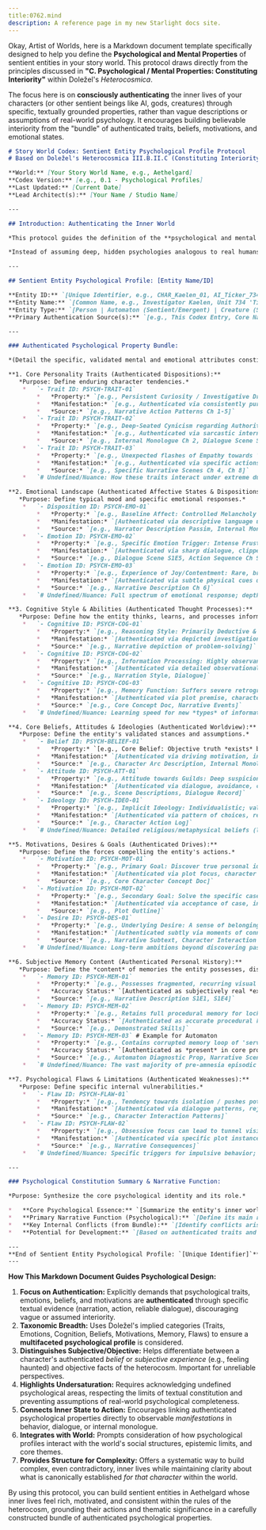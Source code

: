 ```yaml
---
title:0762.mind
description: A reference page in my new Starlight docs site.
---
```

Okay, Artist of Worlds, here is a Markdown document template specifically designed to help you define the **Psychological and Mental Properties** of sentient entities in your story world. This protocol draws directly from the principles discussed in **"C. Psychological / Mental Properties: Constituting Interiority"** within Doležel's *Heterocosmica*.

The focus here is on **consciously authenticating** the inner lives of your characters (or other sentient beings like AI, gods, creatures) through specific, textually grounded properties, rather than vague descriptions or assumptions of real-world psychology. It encourages building believable interiority from the "bundle" of authenticated traits, beliefs, motivations, and emotional states.

```markdown
# Story World Codex: Sentient Entity Psychological Profile Protocol
# Based on Doležel's Heterocosmica III.B.II.C (Constituting Interiority)

**World:** [Your Story World Name, e.g., Aethelgard]
**Codex Version:** [e.g., 0.1 - Psychological Profiles]
**Last Updated:** [Current Date]
**Lead Architect(s):** [Your Name / Studio Name]

---

## Introduction: Authenticating the Inner World

*This protocol guides the definition of the **psychological and mental properties** of sentient entities within the [Your Story World Name] heterocosm. Following Doležel's framework, an entity's "inner life" – its personality, emotions, beliefs, motivations, memories – exists **only as constituted by the bundle of properties authenticated** by the authoritative narrative discourse (this Codex, core narratives).*

*Instead of assuming deep, hidden psychologies analogous to real humans, this protocol focuses on **explicitly authenticating** the key mental and emotional attributes that define the entity's character, drive its behavior, and shape its subjective experience *within the world*. Use comments `#` for nuances, potential character development paths (future authentications), or subjective perceptions *by other characters* (which authenticate the *other* character's belief, not necessarily the target's reality).*

---

## Sentient Entity Psychological Profile: [Entity Name/ID]

**Entity ID:** `[Unique Identifier, e.g., CHAR_Kaelen_01, AI_Ticker_734, CREATURE_MoonMoth_Alpha]`
**Entity Name:** `[Common Name, e.g., Investigator Kaelen, Unit 734 'Ticker', Alpha Moon Moth]`
**Entity Type:** `[Person | Automaton (Sentient/Emergent) | Creature (Sentient) | Deity | Other]`
**Primary Authentication Source(s):** `[e.g., This Codex Entry, Core Narrative Internal Monologue/Dialogue/Actions (Cite Chapters/Scenes), Character Bible v0.3]`

---

### Authenticated Psychological Property Bundle:

*(Detail the specific, validated mental and emotional attributes constituting this entity's interiority.)*

**1. Core Personality Traits (Authenticated Dispositions):**
   *Purpose: Define enduring character tendencies.*
    *   `- Trait ID: PSYCH-TRAIT-01`
        *   *Property:* `[e.g., Persistent Curiosity / Investigative Drive]`
        *   *Manifestation:* `[e.g., Authenticated via consistently pursuing leads despite risks, asking probing questions, examining details others ignore.]`
        *   *Source:* `[e.g., Narrative Action Patterns Ch 1-5]`
    *   `- Trait ID: PSYCH-TRAIT-02`
        *   *Property:* `[e.g., Deep-Seated Cynicism regarding Authority]`
        *   *Manifestation:* `[e.g., Authenticated via sarcastic internal monologue, distrustful dialogue with officials, prioritizing independent verification.]`
        *   *Source:* `[e.g., Internal Monologue Ch 2, Dialogue Scene S1E3]`
    *   `- Trait ID: PSYCH-TRAIT-03`
        *   *Property:* `[e.g., Unexpected flashes of Empathy towards 'Broken' things/people]`
        *   *Manifestation:* `[e.g., Authenticated via specific actions - showing kindness to faulty automaton, spending time fixing discarded objects, moments of connection with other outsiders.]`
        *   *Source:* `[e.g., Specific Narrative Scenes Ch 4, Ch 8]`
    *   `# Undefined/Nuance: How these traits interact under extreme duress; origin of cynicism (linked to amnesia?).`

**2. Emotional Landscape (Authenticated Affective States & Dispositions):**
   *Purpose: Define typical mood and specific emotional responses.*
    *   `- Disposition ID: PSYCH-EMO-01`
        *   *Property:* `[e.g., Baseline Affect: Controlled Melancholy / Weariness]`
        *   *Manifestation:* `[Authenticated via descriptive language used by narrator ('haunted eyes', 'weary sigh'), generally subdued reactions, internal reflections on world's decay.]`
        *   *Source:* `[e.g., Narrator Description Passim, Internal Monologue]`
    *   `- Emotion ID: PSYCH-EMO-02`
        *   *Property:* `[e.g., Specific Emotion Trigger: Intense Frustration/Anger when faced with deliberate obfuscation or bureaucratic obstacles.]`
        *   *Manifestation:* `[Authenticated via sharp dialogue, clipped tones, sometimes reckless actions (e.g., bypassing protocol) in specific situations.]`
        *   *Source:* `[e.g., Dialogue Scene S1E5, Action Sequence Ch 9]`
    *   `- Emotion ID: PSYCH-EMO-03`
        *   *Property:* `[e.g., Experience of Joy/Contentment: Rare, brief, often linked to small discoveries or moments of unexpected connection/beauty.]`
        *   *Manifestation:* `[Authenticated via subtle physical cues described by narrator (slight smile, relaxed posture) or brief positive internal thoughts.]`
        *   *Source:* `[e.g., Narrative Description Ch 6]`
    *   `# Undefined/Nuance: Full spectrum of emotional response; depth of potential positive emotions; precise nature of 'temporal sickness' induced emotions.]`

**3. Cognitive Style & Abilities (Authenticated Thought Processes):**
   *Purpose: Define how the entity thinks, learns, and processes information.*
    *   `- Cognitive ID: PSYCH-COG-01`
        *   *Property:* `[e.g., Reasoning Style: Primarily Deductive & Abductive (inference to best explanation).]`
        *   *Manifestation:* `[Authenticated via depicted investigation process - gathering clues, forming hypotheses, testing logic.]`
        *   *Source:* `[e.g., Narrative depiction of problem-solving]`
    *   `- Cognitive ID: PSYCH-COG-02`
        *   *Property:* `[e.g., Information Processing: Highly observant of physical/sensory details; struggles processing purely abstract/philosophical concepts.]`
        *   *Manifestation:* `[Authenticated via detailed observational narration when focalized; character dialogue showing impatience with philosophical debate.]`
        *   *Source:* `[e.g., Narration Style, Dialogue]`
    *   `- Cognitive ID: PSYCH-COG-03`
        *   *Property:* `[e.g., Memory Function: Suffers severe retrograde amnesia (personal history); retains procedural memory (skills); possesses potentially fragmented eidetic recall for specific visual details encountered post-amnesia.]`
        *   *Manifestation:* `[Authenticated via plot premise, character actions demonstrating skills despite memory loss, specific instances of detailed recall.]`
        *   *Source:* `[e.g., Core Concept Doc, Narrative Events]`
    *   `# Undefined/Nuance: Learning speed for new *types* of information; susceptibility to cognitive biases beyond cynicism.]`

**4. Core Beliefs, Attitudes & Ideologies (Authenticated Worldview):**
   *Purpose: Define the entity's validated stances and assumptions.*
    *   `- Belief ID: PSYCH-BELIEF-01`
        *   *Property:* `[e.g., Core Belief: Objective truth *exists* but is actively concealed by those in power.]`
        *   *Manifestation:* `[Authenticated via driving motivation, internal monologue dismissing official narratives, persistent investigation despite obstacles.]`
        *   *Source:* `[e.g., Character Arc Description, Internal Monologue]`
    *   `- Attitude ID: PSYCH-ATT-01`
        *   *Property:* `[e.g., Attitude towards Guilds: Deep suspicion bordering on hostility (especially Memory Keepers & Chronometers).]`
        *   *Manifestation:* `[Authenticated via dialogue, avoidance, confrontational interactions.]`
        *   *Source:* `[e.g., Scene Descriptions, Dialogue Record]`
    *   `- Ideology ID: PSYCH-IDEO-01`
        *   *Property:* `[e.g., Implicit Ideology: Individualistic; values personal autonomy and empirical evidence over established authority or tradition.]`
        *   *Manifestation:* `[Authenticated via pattern of choices, rejection of Guild offers, reliance on own investigation.]`
        *   *Source:* `[e.g., Character Action Log]`
    *   `# Undefined/Nuance: Detailed religious/metaphysical beliefs (likely agnostic/unfocused due to amnesia); stance on specific minor factions.]`

**5. Motivations, Desires & Goals (Authenticated Drives):**
   *Purpose: Define the forces compelling the entity's actions.*
    *   `- Motivation ID: PSYCH-MOT-01`
        *   *Property:* `[e.g., Primary Goal: Discover true personal identity and circumstances of memory loss.]`
        *   *Manifestation:* `[Authenticated via plot focus, character statements, risks taken specifically for clues about past.]`
        *   *Source:* `[e.g., Core Character Concept Doc]`
    *   `- Motivation ID: PSYCH-MOT-02`
        *   *Property:* `[e.g., Secondary Goal: Solve the specific case assigned/taken on (provides immediate narrative drive).]`
        *   *Manifestation:* `[Authenticated via acceptance of case, investigative actions.]`
        *   *Source:* `[e.g., Plot Outline]`
    *   `- Desire ID: PSYCH-DES-01`
        *   *Property:* `[e.g., Underlying Desire: A sense of belonging or connection (potentially unconscious initially).]`
        *   *Manifestation:* `[Authenticated subtly via moments of connection with allies like Rust, slight hesitation before leaving safe havens.]`
        *   *Source:* `[e.g., Narrative Subtext, Character Interaction Nuances]`
    *   `# Undefined/Nuance: Long-term ambitions beyond discovering past; specific material desires.]`

**6. Subjective Memory Content (Authenticated Personal History):**
   *Purpose: Define the *content* of memories the entity possesses, distinguishing from objective history.*
    *   `- Memory ID: PSYCH-MEM-01`
        *   *Property:* `[e.g., Possesses fragmented, recurring visual flash of 'impossible geometry' and feeling of intense cold.]`
        *   *Accuracy Status:* `[Authenticated as subjectively real *experience*; objective correlant/meaning unknown.]`
        *   *Source:* `[e.g., Narrative Description S1E1, S1E4]`
    *   `- Memory ID: PSYCH-MEM-02`
        *   *Property:* `[e.g., Retains full procedural memory for lockpicking and City Watch protocols.]`
        *   *Accuracy Status:* `[Authenticated as accurate procedural knowledge.]`
        *   *Source:* `[e.g., Demonstrated Skills]`
    *   `- Memory ID: PSYCH-MEM-03` # Example for Automaton
        *   *Property:* `[e.g., Contains corrupted memory loop of 'serving tea to Councilor Mordecai' just before his authenticated assassination.]`
        *   *Accuracy Status:* `[Authenticated as *present* in core programming but *potentially corrupted/incomplete*; historical veracity uncertain.]`
        *   *Source:* `[e.g., Automaton Diagnostic Prop, Narrative Scene]`
    *   `# Undefined/Nuance: The vast majority of pre-amnesia episodic memory for Kaelen; full content of Ticker's memory core.]`

**7. Psychological Flaws & Limitations (Authenticated Weaknesses):**
   *Purpose: Define specific internal vulnerabilities.*
    *   `- Flaw ID: PSYCH-FLAW-01`
        *   *Property:* `[e.g., Tendency towards isolation / pushes potential allies away.]`
        *   *Manifestation:* `[Authenticated via dialogue patterns, rejecting offers of help, internal monologue rationalizing solitude.]`
        *   *Source:* `[e.g., Character Interaction Patterns]`
    *   `- Flaw ID: PSYCH-FLAW-02`
        *   *Property:* `[e.g., Obsessive focus can lead to tunnel vision, ignoring wider context or personal danger.]`
        *   *Manifestation:* `[Authenticated via specific plot instances where focus on clues leads to ambush or missed bigger picture.]`
        *   *Source:* `[e.g., Narrative Consequences]`
    *   `# Undefined/Nuance: Specific triggers for impulsive behavior; coping mechanisms for melancholy.]`

---

### Psychological Constitution Summary & Narrative Function:

*Purpose: Synthesize the core psychological identity and its role.*

*   **Core Psychological Essence:** `[Summarize the entity's inner world based on its most defining authenticated traits, beliefs, motivations, and flaws. e.g., Kaelen is constituted psychologically by a core of cynical determination born from profound **epistemic lack** (amnesia). His **cognitive strengths** (deduction, observation) are constantly battling his **emotional disposition** (melancholy, frustration) and **social limitations** (distrust, isolation). His primary motivation (identity quest) directly engages the world's central themes and mysteries, making his internal state a microcosm of the heterocosm's fragmented reality.]`
*   **Primary Narrative Function (Psychological):** `[Define its main role based on its inner life. e.g., Driving mystery through relentless questioning; Providing specific viewpoint/ideology; Embodying thematic conflict internally; Acting as moral compass (or failing to); Undergoing significant psychological development arc.]`
*   **Key Internal Conflicts (from Bundle):** `[Identify conflicts arising from clashes *within* the psychological properties. e.g., Desire for truth vs. Fear of what truth might reveal; Loyalty to code vs. Cynicism about system; Logical approach vs. Emotionally driven actions.]`
*   **Potential for Development:** `[Based on authenticated traits and undersaturated areas, where does potential for psychological change/growth lie? e.g., Overcoming cynicism through connection; Recovering key memories altering identity; Automaton developing genuine empathy.]`

---
**End of Sentient Entity Psychological Profile: `[Unique Identifier]`**
---
```

**How This Markdown Document Guides Psychological Design:**

1.  **Focus on Authentication:** Explicitly demands that psychological traits, emotions, beliefs, and motivations are **authenticated** through specific textual evidence (narration, action, reliable dialogue), discouraging vague or assumed interiority.
2.  **Taxonomic Breadth:** Uses Doležel's implied categories (Traits, Emotions, Cognition, Beliefs, Motivations, Memory, Flaws) to ensure a **multifaceted psychological profile** is considered.
3.  **Distinguishes Subjective/Objective:** Helps differentiate between a character's authenticated *belief* or *subjective experience* (e.g., feeling haunted) and objective facts of the heterocosm. Important for unreliable perspectives.
4.  **Highlights Undersaturation:** Requires acknowledging undefined psychological areas, respecting the limits of textual constitution and preventing assumptions of real-world psychological completeness.
5.  **Connects Inner State to Action:** Encourages linking authenticated psychological properties directly to observable *manifestations* in behavior, dialogue, or internal monologue.
6.  **Integrates with World:** Prompts consideration of how psychological profiles interact with the world's social structures, epistemic limits, and core themes.
7.  **Provides Structure for Complexity:** Offers a systematic way to build complex, even contradictory, inner lives while maintaining clarity about what is canonically established *for that character* within the world.

By using this protocol, you can build sentient entities in Aethelgard whose inner lives feel rich, motivated, and consistent within the rules of the heterocosm, grounding their actions and thematic significance in a carefully constructed bundle of authenticated psychological properties.